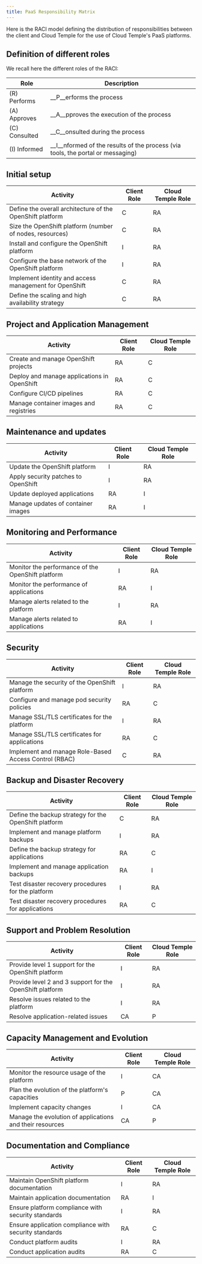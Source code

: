 ```yaml
---
title: PaaS Responsibility Matrix
---
```


Here is the RACI model defining the distribution of responsibilities between the client and Cloud Temple for the use of Cloud Temple's PaaS platforms.

## Definition of different roles

We recall here the different roles of the RACI:

| Role         | Description                                                                           |
| ------------ | ------------------------------------------------------------------------------------- |
| (R) Performs  | __P__erforms the process                                                              |
| (A) Approves | __A__pproves the execution of the process                                              |
| (C) Consulted | __C__onsulted during the process                                                     |
| (I) Informed  | __I__nformed of the results of the process (via tools, the portal or messaging) |


## Initial setup
| Activity                                                          | Client Role | Cloud Temple Role |
| ----------------------------------------------------------------- | ----------- | ----------------- |
| Define the overall architecture of the OpenShift platform         | C           | RA                |
| Size the OpenShift platform (number of nodes, resources)          | C           | RA                |
| Install and configure the OpenShift platform                      | I           | RA                |
| Configure the base network of the OpenShift platform              | I           | RA                |
| Implement identity and access management for OpenShift            | C           | RA                |
| Define the scaling and high availability strategy                 | C           | RA                |

## Project and Application Management

| Activity                                       | Client Role | Cloud Temple Role |
| ------------------------------------------------- | ----------- | ----------------- |
| Create and manage OpenShift projects              | RA          | C                 |
| Deploy and manage applications in OpenShift       | RA          | C                 |
| Configure CI/CD pipelines                         | RA          | C                 |
| Manage container images and registries            | RA          | C                 |

## Maintenance and updates

| Activity                                          | Client Role | Cloud Temple Role |
| ------------------------------------------------- | ----------- | ----------------- |
| Update the OpenShift platform                     | I           | RA                |
| Apply security patches to OpenShift               | I           | RA                |
| Update deployed applications                      | RA          | I                 |
| Manage updates of container images                | RA          | I                 |
## Monitoring and Performance

| Activity                                             | Client Role | Cloud Temple Role |
| ---------------------------------------------------- | ----------- | ----------------- |
| Monitor the performance of the OpenShift platform    | I           | RA               |
| Monitor the performance of applications              | RA          | I                |
| Manage alerts related to the platform                | I           | RA               |
| Manage alerts related to applications                | RA          | I                |

## Security

| Activity                                                           | Client Role | Cloud Temple Role |
| ------------------------------------------------------------------ | ----------- | ----------------- |
| Manage the security of the OpenShift platform                       | I           | RA                |
| Configure and manage pod security policies                           | RA          | C                 |
| Manage SSL/TLS certificates for the platform                         | I           | RA                |
| Manage SSL/TLS certificates for applications                         | RA          | C                 |
| Implement and manage Role-Based Access Control (RBAC)                | C           | RA                |

## Backup and Disaster Recovery

| Activity                                                             | Client Role | Cloud Temple Role |
| -------------------------------------------------------------------- | ----------- | ----------------- |
| Define the backup strategy for the OpenShift platform                | C           | RA                |
| Implement and manage platform backups                                | I           | RA                |
| Define the backup strategy for applications              | RA          | C                 |
| Implement and manage application backups                 | RA          | I                 |
| Test disaster recovery procedures for the platform       | I           | RA                |
| Test disaster recovery procedures for applications       | RA          | C                 |

## Support and Problem Resolution

| Activity                                                         | Client Role | Cloud Temple Role |
| ---------------------------------------------------------------- | ----------- | ----------------- |
| Provide level 1 support for the OpenShift platform               | I           | RA                |
| Provide level 2 and 3 support for the OpenShift platform         | I           | RA                |
| Resolve issues related to the platform                           | I           | RA                |
| Resolve application-related issues                           | CA          | P                 |

## Capacity Management and Evolution

| Activity                                              | Client Role | Cloud Temple Role |
| ----------------------------------------------------- | ----------- | ----------------- |
| Monitor the resource usage of the platform            | I           | CA               |
| Plan the evolution of the platform's capacities       | P           | CA               |
| Implement capacity changes                            | I           | CA               |
| Manage the evolution of applications and their resources | CA         | P                |

## Documentation and Compliance

| Activity                                                   | Client Role | Cloud Temple Role |
| ---------------------------------------------------------- | ----------- | ----------------- |
| Maintain OpenShift platform documentation                     | I           | RA                |
| Maintain application documentation                            | RA          | I                 |
| Ensure platform compliance with security standards            | I           | RA                |
| Ensure application compliance with security standards         | RA          | C                 |
| Conduct platform audits                                       | I           | RA                |
| Conduct application audits                                    | RA          | C                 |